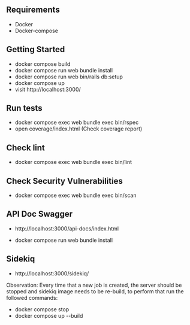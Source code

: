 ## Requirements
- Docker
- Docker-compose

## Getting Started
- docker compose build
- docker compose run web bundle install
- docker compose run web bin/rails db:setup
- docker compose up
- visit http://localhost:3000/

## Run tests
- docker compose exec web bundle exec bin/rspec
- open coverage/index.html (Check coverage report)

## Check lint
- docker compose exec web bundle exec bin/lint

## Check Security Vulnerabilities
- docker compose exec web bundle exec bin/scan

## API Doc Swagger
- http://localhost:3000/api-docs/index.html

- docker compose run web bundle install

## Sidekiq

- http://localhost:3000/sidekiq/

Observation: Every time that a new job is created, the server should be stopped and sidekiq image needs to be re-build, to perform that run the followed commands:

- docker compose stop
- docker compose up --build
